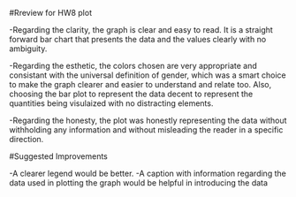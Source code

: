 #Rreview for HW8 plot

-Regarding the clarity, the graph is clear and easy to read. It is a straight forward bar chart that presents the data and the values clearly with no ambiguity.

-Regarding the esthetic, the colors chosen are very appropriate and consistant with the universal definition of gender, which was a smart choice to make the graph clearer and easier to understand and relate too. Also, choosing the bar plot to represent the data decent to represent the quantities being visulaized with no distracting elements.

-Regarding the honesty, the plot was honestly representing the data without withholding any information and without misleading the reader in a specific direction.

#Suggested Improvements

-A clearer legend would be better.
-A caption with information regarding the data used in plotting the graph would be helpful in introducing the data
